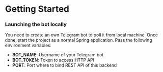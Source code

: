 # Getting Started

### Launching the bot locally

You need to create an own Telegram bot to poll it from local machine. Once done, start the project as a normal Spring
application. Pass the following environment variables:

* **BOT_NAME**: Username of your Telegram bot
* **BOT_TOKEN**: Token to access HTTP API
* **PORT**: Port where to bind REST API of this backend

